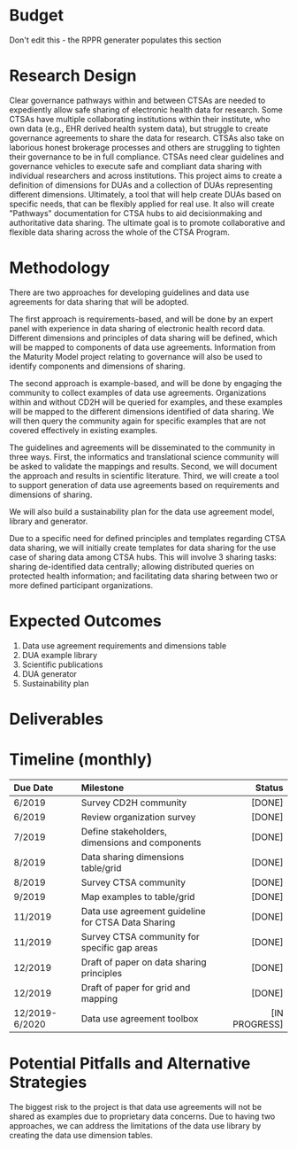 # Budget
Don't edit this - the RPPR generater populates this section

# Research Design
Clear governance pathways within and between CTSAs are needed to expediently allow safe sharing of electronic health data for research. Some CTSAs have multiple collaborating institutions within their institute, who own data (e.g., EHR derived health system data), but struggle to create governance agreements to share the data for research. CTSAs also take on laborious honest brokerage processes and others are struggling to tighten their governance to be in full compliance. CTSAs need clear guidelines and governance vehicles to execute safe and compliant data sharing with individual researchers and across institutions. This project aims to create a definition of dimensions for DUAs and a collection of DUAs representing different dimensions. Ultimately, a tool that will help create DUAs based on specific needs, that can be flexibly applied for real use. It also will create "Pathways" documentation for CTSA hubs to aid decisionmaking and authoritative data sharing. The ultimate goal is to promote collaborative and flexible data sharing across the whole of the CTSA Program.

# Methodology
There are two approaches for developing guidelines and data use agreements for data sharing that will be adopted. 

The first approach is requirements-based, and will be done by an expert panel with experience in data sharing of electronic health record data. Different dimensions and principles of data sharing will be defined, which will be mapped to components of data use agreements. Information from the Maturity Model project relating to governance will also be used to identify components and dimensions of sharing. 

The second approach is example-based, and will be done by engaging the community to collect examples of data use agreements. Organizations within and without CD2H will be queried for examples, and these examples will be mapped to the different dimensions identified of data sharing. We will then query the community again for specific examples that are not covered effectively in existing examples. 

The guidelines and agreements will be disseminated to the community in three ways. First, the informatics and translational science community will be asked to validate the mappings and results. Second, we will document the approach and results in scientific literature. Third, we will create a tool to support generation of data use agreements based on requirements and dimensions of sharing.

We will also build a sustainability plan for the data use agreement model, library and generator.

Due to a specific need for defined principles and templates regarding CTSA data sharing, we will initially create templates for data sharing for the use case of sharing data among CTSA hubs. This will involve 3 sharing tasks: sharing de-identified data centrally; allowing distributed queries on protected health information; and facilitating data sharing between two or more defined participant organizations.

# Expected Outcomes
1. Data use agreement requirements and dimensions table
2. DUA example library
3. Scientific publications
4. DUA generator
5. Sustainability plan

# Deliverables

# Timeline (monthly)
 Due Date | Milestone    | Status     | 
|:----------|:--------------|------------:|
6/2019 | Survey CD2H community | [DONE]
6/2019 | Review organization survey | [DONE]
7/2019 | Define stakeholders, dimensions and components |[DONE]
8/2019 | Data sharing dimensions table/grid | [DONE]
8/2019 | Survey CTSA community  | [DONE] 
9/2019 | Map examples to table/grid | [DONE]
11/2019 | Data use agreement guideline for CTSA Data Sharing | [DONE]
11/2019 | Survey CTSA community for specific gap areas | [DONE]
12/2019 | Draft of paper on data sharing principles | [DONE]
12/2019 | Draft of paper for grid and mapping | [DONE]
12/2019-6/2020 | Data use agreement toolbox | [IN PROGRESS]

# Potential Pitfalls and Alternative Strategies
The biggest risk to the project is that data use agreements will not be shared as examples due to proprietary data concerns. Due to having two approaches, we can address the limitations of the data use library by creating the data use dimension tables. 
